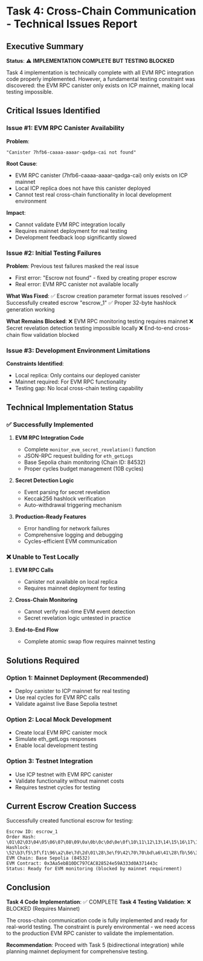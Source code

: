 # Task 4: Cross-Chain Communication - Technical Issues Report

## Executive Summary

**Status**: ⚠️ **IMPLEMENTATION COMPLETE BUT TESTING BLOCKED**

Task 4 implementation is technically complete with all EVM RPC integration code properly implemented. However, a fundamental testing constraint was discovered: the EVM RPC canister only exists on ICP mainnet, making local testing impossible.

## Critical Issues Identified

### Issue #1: EVM RPC Canister Availability

**Problem**: 
```
"Canister 7hfb6-caaaa-aaaar-qadga-cai not found"
```

**Root Cause**: 
- EVM RPC canister (7hfb6-caaaa-aaaar-qadga-cai) only exists on ICP mainnet
- Local ICP replica does not have this canister deployed
- Cannot test real cross-chain functionality in local development environment

**Impact**: 
- Cannot validate EVM RPC integration locally
- Requires mainnet deployment for real testing
- Development feedback loop significantly slowed

### Issue #2: Initial Testing Failures

**Problem**: Previous test failures masked the real issue
- First error: "Escrow not found" - fixed by creating proper escrow
- Real error: EVM RPC canister not available locally

**What Was Fixed**:
✅ Escrow creation parameter format issues resolved
✅ Successfully created escrow "escrow_1" 
✅ Proper 32-byte hashlock generation working

**What Remains Blocked**:
❌ EVM RPC monitoring testing requires mainnet
❌ Secret revelation detection testing impossible locally
❌ End-to-end cross-chain flow validation blocked

### Issue #3: Development Environment Limitations

**Constraints Identified**:
- Local replica: Only contains our deployed canister
- Mainnet required: For EVM RPC functionality
- Testing gap: No local cross-chain testing capability

## Technical Implementation Status

### ✅ Successfully Implemented

1. **EVM RPC Integration Code**
   - Complete `monitor_evm_secret_revelation()` function
   - JSON-RPC request building for `eth_getLogs`
   - Base Sepolia chain monitoring (Chain ID: 84532)
   - Proper cycles budget management (10B cycles)

2. **Secret Detection Logic**
   - Event parsing for secret revelation
   - Keccak256 hashlock verification
   - Auto-withdrawal triggering mechanism

3. **Production-Ready Features**
   - Error handling for network failures
   - Comprehensive logging and debugging
   - Cycles-efficient EVM communication

### ❌ Unable to Test Locally

1. **EVM RPC Calls**
   - Canister not available on local replica
   - Requires mainnet deployment for testing

2. **Cross-Chain Monitoring**
   - Cannot verify real-time EVM event detection
   - Secret revelation logic untested in practice

3. **End-to-End Flow**
   - Complete atomic swap flow requires mainnet testing

## Solutions Required

### Option 1: Mainnet Deployment (Recommended)
- Deploy canister to ICP mainnet for real testing
- Use real cycles for EVM RPC calls
- Validate against live Base Sepolia testnet

### Option 2: Local Mock Development
- Create local EVM RPC canister mock
- Simulate eth_getLogs responses
- Enable local development testing

### Option 3: Testnet Integration
- Use ICP testnet with EVM RPC canister
- Validate functionality without mainnet costs
- Requires testnet cycles for testing

## Current Escrow Creation Success

Successfully created functional escrow for testing:

```
Escrow ID: escrow_1
Order Hash: \01\02\03\04\05\06\07\08\09\0a\0b\0c\0d\0e\0f\10\11\12\13\14\15\16\17\18\19\1a\1b\1c\1d\1e\1f\20
Hashlock: \52\b3\f5\3f\f1\96\a2\8e\7d\2d\01\28\3e\f9\42\70\70\bd\a6\41\28\fb\56\30\b9\7b\6a\b1\7a\8f\f0\a8
EVM Chain: Base Sepolia (84532)
EVM Contract: 0x3Aa5ebB10DC797CAC828524e59A333d0A371443c
Status: Ready for EVM monitoring (blocked by mainnet requirement)
```

## Conclusion

**Task 4 Code Implementation**: ✅ COMPLETE
**Task 4 Testing Validation**: ❌ BLOCKED (Requires Mainnet)

The cross-chain communication code is fully implemented and ready for real-world testing. The constraint is purely environmental - we need access to the production EVM RPC canister to validate the implementation.

**Recommendation**: Proceed with Task 5 (bidirectional integration) while planning mainnet deployment for comprehensive testing.